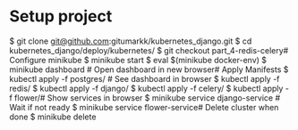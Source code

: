 # Setup project

$ git clone git@github.com:gitumarkk/kubernetes_django.git
$ cd kubernetes_django/deploy/kubernetes/
$ git checkout part_4-redis-celery# Configure minikube
$ minikube start
$ eval $(minikube docker-env)
$ minikube dashboard # Open dashboard in new browser# Apply Manifests
$ kubectl apply -f postgres/ # See dashboard in browser
$ kubectl apply -f redis/
$ kubectl apply -f django/
$ kubectl apply -f celery/
$ kubectl apply -f flower/# Show services in browser
$ minikube service django-service # Wait if not ready
$ minikube service flower-service# Delete cluster when done
$ minikube delete
